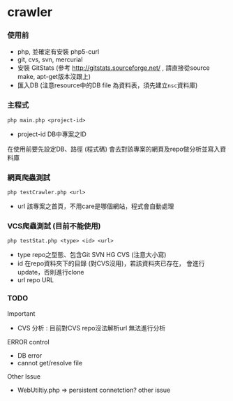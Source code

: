 crawler
=======

### 使用前
* php, 並確定有安裝 php5-curl
* git, cvs, svn, mercurial 
* 安裝 GitStats (參考 http://gitstats.sourceforge.net/ , 請直接從source make, apt-get版本沒跟上)
* 匯入DB (注意resource中的DB file 為資料表，須先建立`nsc`資料庫)

### 主程式
`php main.php <project-id>`

* project-id DB中專案之ID

在使用前要先設定DB、路徑 (程式碼)
會去對該專案的網頁及repo做分析並寫入資料庫

### 網頁爬蟲測試
`php testCrawler.php <url>`

* url 該專案之首頁，不用care是哪個網站，程式會自動處理

### VCS爬蟲測試 (目前不能使用)
`php testStat.php <type> <id> <url>`

* type repo之型態、包含Git SVN HG CVS (注意大小寫)
* id 在repo資料夾下的目錄 (對CVS沒用)，若該資料夾已存在，
會進行update，否則進行clone
* url repo URL

### TODO
Important
* CVS 分析 : 目前對CVS repo沒法解析url 無法進行分析

ERROR control
* DB error
* cannot get/resolve file

Other Issue
* WebUtiltiy.php => persistent connetction?  other issue
